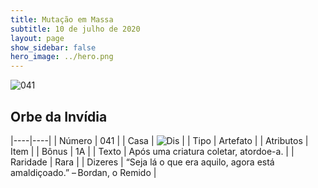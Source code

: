 ```yaml
---
title: Mutação em Massa
subtitle: 10 de julho de 2020
layout: page
show_sidebar: false
hero_image: ../hero.png
---
```


![041](https://cdn.keyforgegame.com/media/card_front/pt/479_041_CPVJV2XPX5W6_pt.png)

## Orbe da Invídia

|----|----|
| Número | 041 |
| Casa | ![Dis](https://archonarcana.com/images/thumb/e/e8/Dis.png/22px-Dis.png "Dis") |
| Tipo | Artefato |
| Atributos | Item |
| Bônus | 1A |
| Texto | Após uma criatura coletar, atordoe-a. |
| Raridade | Rara |
| Dizeres | “Seja lá o que era aquilo, agora está amaldiçoado.” – Bordan, o Remido |
